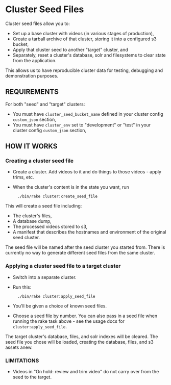# Cluster Seed Files

Cluster seed files allow you to:

* Set up a base cluster with videos (in various stages of production),
* Create a tarball archive of that cluster, storing it into a configured s3
  bucket,
* Apply that cluster seed to another "target" cluster, and
* Separately, reset a cluster's database, solr and filesystems to clear state
  from the application.

This allows us to have reproducible cluster data for testing, debugging and
demonstration purposes.

## REQUIREMENTS

For both "seed" and "target" clusters:

* You must have `cluster_seed_bucket_name` defined in your cluster config
  `custom_json` section,
* You must have `cluster_env` set to "development" or "test" in your cluster
  config `custom_json` section,

## HOW IT WORKS

### Creating a cluster seed file

* Create a cluster. Add videos to it and do things to those videos - apply
  trims, etc.
* When the cluster's content is in the state you want, run

        ./bin/rake cluster:create_seed_file

This will create a seed file including:

* The cluster's files,
* A database dump,
* The processed videos stored to s3,
* A manifest that describes the hostnames and environment of the original seed
  cluster.

The seed file will be named after the seed cluster you started from. There is
currently no way to generate different seed files from the same cluster.

### Applying a cluster seed file to a target cluster

* Switch into a separate cluster.
* Run this:

        ./bin/rake cluster:apply_seed_file

* You'll be given a choice of known seed files.
* Choose a seed file by number. You can also pass in a seed file when running
  the rake task above - see the usage docs for `cluster:apply_seed_file`.

The target cluster's database, files, and solr indexes will be cleared.  The
seed file you chose will be loaded, creating the database, files, and s3 assets
anew.

### LIMITATIONS

* Videos in "On hold: review and trim video" do not carry over from the seed to
  the target.
